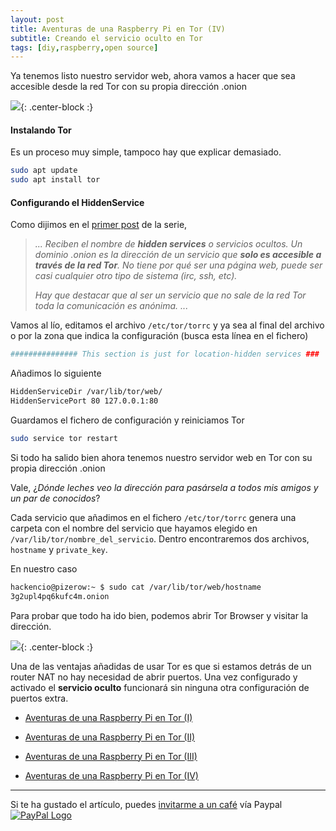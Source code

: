 ```yaml
---
layout: post
title: Aventuras de una Raspberry Pi en Tor (IV)
subtitle: Creando el servicio oculto en Tor
tags: [diy,raspberry,open source]
---
```


Ya tenemos listo nuestro servidor web, ahora vamos a hacer que sea accesible desde la red Tor con su propia dirección .onion

![](https://i.imgur.com/47F4FVW.png){: .center-block :}

#### Instalando Tor

Es un proceso muy simple, tampoco hay que explicar demasiado.

```sh
sudo apt update 
sudo apt install tor
```

#### Configurando el HiddenService

Como dijimos en el [primer post](https://palabraderoot.github.io/2019-10-04-una-raspi-en-tor-i/) de la serie,

> *...*
> *Reciben el nombre de **hidden services** o servicios ocultos. Un dominio .onion es la dirección de un servicio  que **solo es accesible a través de la red Tor**. No tiene por qué ser una página web, puede ser casi cualquier otro tipo de sistema (irc, ssh, etc).*
>
> *Hay que destacar que al ser un servicio que no sale de la red Tor toda la comunicación es anónima.*
> *...*

Vamos al lío, editamos el archivo `/etc/tor/torrc` y ya sea al final del archivo o por la zona que indica la configuración (busca esta línea en el fichero)

```sh
############### This section is just for location-hidden services ###
```

Añadimos lo siguiente

```bash
HiddenServiceDir /var/lib/tor/web/
HiddenServicePort 80 127.0.0.1:80
```

Guardamos el fichero de configuración y reiniciamos Tor

```sh
sudo service tor restart
```

Si todo ha salido bien ahora tenemos nuestro servidor web en Tor con su propia dirección .onion

Vale, ¿*Dónde leches veo la dirección para pasársela a todos mis amigos y un par de conocidos*?

Cada servicio que añadimos en el fichero `/etc/tor/torrc` genera una carpeta con el nombre del servicio que hayamos elegido en `/var/lib/tor/nombre_del_servicio`. Dentro encontraremos dos archivos, `hostname` y `private_key`. 

En nuestro caso

```sh
hackencio@pizerow:~ $ sudo cat /var/lib/tor/web/hostname
3g2upl4pq6kufc4m.onion
```

Para probar que todo ha ido bien, podemos abrir Tor Browser y visitar la dirección.

![](https://i.imgur.com/QnJNdjp.png){: .center-block :}

Una de las ventajas añadidas de usar Tor es que si estamos detrás de un router NAT no hay necesidad de abrir puertos. Una vez configurado y activado el **servicio oculto** funcionará sin ninguna otra configuración de puertos extra.



+ [Aventuras de una Raspberry Pi en Tor (I)](https://palabraderoot.github.io/2019-10-04-una-raspi-en-tor-i/)

+ [Aventuras de una Raspberry Pi en Tor (II)](https://palabraderoot.github.io/2019-10-18-una-raspi-en-tor-ii/)

+ [Aventuras de una Raspberry Pi en Tor (III)](https://palabraderoot.github.io/2019-10-25-una-raspi-en-tor-iii/)

+ [Aventuras de una Raspberry Pi en Tor (IV)](https://palabraderoot.github.io/2019-10-25-una-raspi-en-tor-iii/) 

  

------

Si te ha gustado el artículo, puedes [invitarme a un café](https://www.paypal.me/TheRealomiK/1.2) vía Paypal [![PayPal Logo](https://i.imgur.com/Tpa3ejG.png)](https://www.paypal.me/TheRealomiK/1.2)


